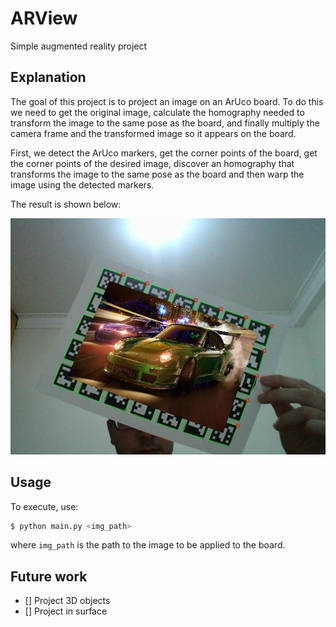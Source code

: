 # ARView
Simple augmented reality project

## Explanation
The goal of this project is to project an image on an ArUco board. To do this we need to get the original image, calculate the homography needed to transform the image to the same pose as the board, and finally multiply the camera frame and the transformed image so it appears on the board.

First, we detect the ArUco markers, get the corner points of the board, get the corner points of the desired image, discover an homography that transforms the image to the same pose as the board and then warp the image using the detected markers.

The result is shown below:

![](./images/example.jpg)

## Usage
To execute, use:
```python
$ python main.py <img_path>
```

where `img_path` is the path to the image to be applied to the board.

## Future work
- [] Project 3D objects
- [] Project in surface
